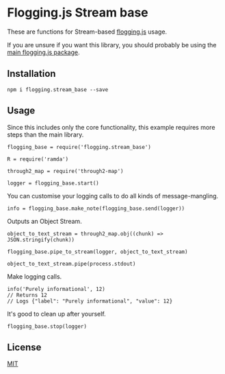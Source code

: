 # Flogging.js Stream base

These are functions for Stream-based [flogging.js](https://github.com/MattMS/flogging.js) usage.

If you are unsure if you want this library, you should probably be using the
[main flogging.js package](https://github.com/MattMS/flogging.js).


## Installation

	npm i flogging.stream_base --save


## Usage

Since this includes only the core functionality, this example requires more steps than the main library.

	flogging_base = require('flogging.stream_base')

	R = require('ramda')

	through2_map = require('through2-map')

	logger = flogging_base.start()

You can customise your logging calls to do all kinds of message-mangling.

	info = flogging_base.make_note(flogging_base.send(logger))

Outputs an Object Stream.

	object_to_text_stream = through2_map.obj((chunk) => JSON.stringify(chunk))

	flogging_base.pipe_to_stream(logger, object_to_text_stream)

	object_to_text_stream.pipe(process.stdout)

Make logging calls.

	info('Purely informational', 12)
	// Returns 12
	// Logs {"label": "Purely informational", "value": 12}

It's good to clean up after yourself.

	flogging_base.stop(logger)


## License

[MIT](https://github.com/MattMS/flogging.js/blob/master/LICENSE)
